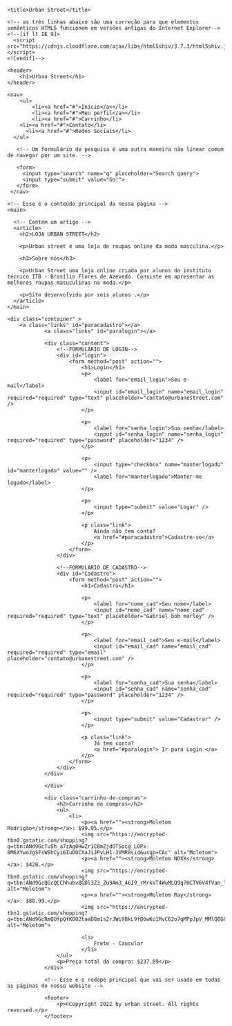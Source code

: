 <!DOCTYPE html>
<html>

<head>
    <link rel="stylesheet" href="css/Cadastro.css">
    <meta charset="utf-8">

    <title>Urban Street</title>

    <!-- as três linhas abaixo são uma correção para que elementos semânticos HTML5 funcionem em versões antigas do Internet Explorer-->
    <!--[if lt IE 9]>
      <script src="https://cdnjs.cloudflare.com/ajax/libs/html5shiv/3.7.3/html5shiv.js"></script>
    <![endif]-->
</head>

<body>
    <!-- Esse é o cabeçalho (header) principal que vai ser usado em todas as páginas do nosso website -->

    <header>
        <h1>Urban Street</h1>
    </header>

    <nav>
        <ul>
            <li><a href="#">Início</a></li>
            <li><a href="#">Meu perfil</a></li>
            <li><a href="#">Carrinho</li>
        <li><a href="#">Contato</li>
          <li><a href="#">Redes Sociais</li>
      </ul>
 
       <!-- Um formulário de pesquisa é uma outra maneira não linear comum de navegar por um site. -->
 
       <form>
         <input type="search" name="q" placeholder="Search query">
         <input type="submit" value="Go!">
       </form>
     </nav>
 
    <!-- Esse é o conteúdo principal da nossa página -->
    <main>
 
      <!-- Contém um artigo -->
      <article>
        <h2>LOJA URBAN STREET</h2>
 
        <p>Urban street é uma loja de roupas online da moda masculina.</p>
 
        <h3>Sobre nós</h3>
 
        <p>Urban Street uma loja online criada por alunos do instituto técnico ITB - Brasílio Flores de Azevedo. Consiste em apresentar as melhores roupas masuculinas na moda.</p>
 
        <p>Site desenvolvido por seis alunos .</p>
      </article>
    </main>

    <div class="container" >
        <a class="links" id="paracadastro"></a>
                <a class="links" id="paralogin"></a>

                <div class="content">
                    <!--FORMULÁRIO DE LOGIN-->
                    <div id="login">
                        <form method="post" action="">
                            <h1>Login</h1>
                            <p>
                                <label for="email_login">Seu e-mail</label>
                                <input id="email_login" name="email_login" required="required" type="text" placeholder="contato@urbanestreet.com" />
                            </p>

                            <p>
                                <label for="senha_login">Sua senha</label>
                                <input id="senha_login" name="senha_login" required="required" type="password" placeholder="1234" />
                            </p>

                            <p>
                                <input type="checkbox" name="manterlogado" id="manterlogado" value="" />
                                <label for="manterlogado">Manter-me logado</label>
                            </p>

                            <p>
                                <input type="submit" value="Logar" />
                            </p>

                            <p class="link">
                                Ainda não tem conta?
                                <a href="#paracadastro">Cadastre-se</a>
                            </p>
                        </form>
                    </div>

                    <!--FORMULÁRIO DE CADASTRO-->
                    <div id="Cadastro">
                        <form method="post" action="">
                            <h1>Cadastro</h1>

                            <p>
                                <label for="nome_cad">Seu nome</label>
                                <input id="nome_cad" name="nome_cad" required="required" type="text" placeholder="Gabriel bob marley" />
                            </p>

                            <p>
                                <label for="email_cad">Seu e-mail</label>
                                <input id="email_cad" name="email_cad" required="required" type="email" placeholder="contato@urbanestreet.com" />
                            </p>

                            <p>
                                <label for="senha_cad">Sua senha</label>
                                <input id="senha_cad" name="senha_cad" required="required" type="password" placeholder="1234" />
                            </p>

                            <p>
                                <input type="submit" value="Cadastrar" />
                            </p>

                            <p class="link">
                                Já tem conta?
                                <a href="#paralogin"> Ir para Login </a>
                            </p>
                        </form>
                    </div>
                </div>

                </div>

                <div class="carrinho-de-compras">
                    <h2>Carrinho de compras</h2>
                    <ul>
                        <li>
                            <p><a href=""><strong>Moletom Rodrigão</strong></a>: $99.95.</p>
                            <img src="https://encrypted-tbn0.gstatic.com/shopping?q=tbn:ANd9GcTu5h_a7zAg0HwZr1C8mZjdOTSocg_LOPx-8M6XYwoJgSFsWShCyi6IuDOCXaJiJPvLH1-3VMR8si4&usqp=CAc" alt="Moletom">
                            <p><a href=""><strong>Moletom NOXX</strong></a>: $420.</p>
                            <img src="https://encrypted-tbn0.gstatic.com/shopping?q=tbn:ANd9GcQGcQCChhubv8GDl3Z3_Zu9Am3_46I9_rMrkVT4WuMLQ9q70CTV6V4fVan_lldEsOyD369hJx2zHpI&usqp=CAc" alt="Moletom">
                            <p><a href=""><strong>Moletom Ray</strong></a>: $88.99.</p>
                            <img src="https://encrypted-tbn1.gstatic.com/shopping?q=tbn:ANd9GcRmQUfpQfKOO2taaD8m1s2rJWi9BkL9fB6wKo1MvC62o7qMPpJpV_MMlQ0GC0hO6qgeVABF0qV9ew&usqp=CAc" alt="Moletom">

                            <li>
                                Frete - Caucular
                            </li>
                    </ul>
                    <p>Preço total da compra: $237.89</p>
                </div>

                <!-- Esse é o rodapé principal que vai ser usado em todas as páginas do nosso website -->

                <footer>
                    <p>©Copyright 2022 by urban street. All rights reversed.</p>
                </footer>

</body>

</html>
